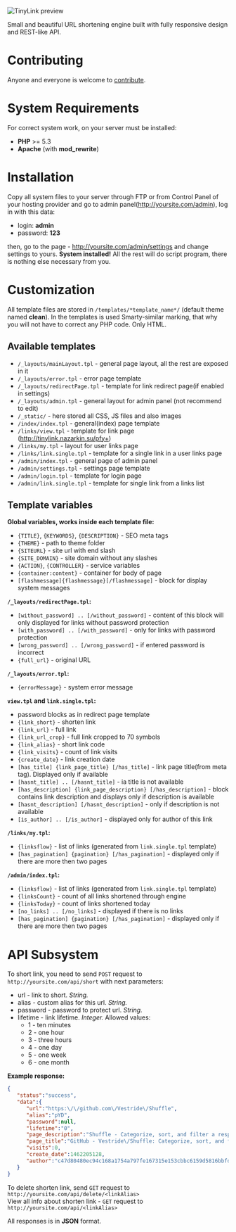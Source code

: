 ![TinyLink preview](http://s1.micp.ru/w52P0.jpg)

Small and beautiful URL shortening engine built with fully responsive design and REST-like API.

# Contributing
Anyone and everyone is welcome to [contribute](/CONTRIBUTING.md).

# System Requirements
For correct system work, on your server must be installed: 
- **PHP** >= 5.3
- **Apache** (with **mod_rewrite**)

# Installation
Copy all system files to your server through FTP or from Control Panel of your hosting provider and go to admin panel(http://yoursite.com/admin), log in with this data: 
- login: **admin**
- password: **123**

then, go to the page - http://yoursite.com/admin/settings and change settings to yours. **System installed!** All the rest will do script program, there is nothing else necessary from you. 

# Customization
All template files are stored in `/templates/*template_name*/` (default theme named **clean**).
In the templates is used Smarty-similar marking, that why you will not have to correct any PHP code. Only HTML. 

## Available templates
- `/_layouts/mainLayout.tpl` - general page layout, all the rest are exposed in it 
- `/_layouts/error.tpl` - error page template 
- `/_layouts/redirectPage.tpl` - template for link redirect page(if enabled in settings)  
- `/_layouts/admin.tpl` - general layout for admin panel (not recommend to edit) 
- `/_static/` - here stored all CSS, JS files and also images 
- `/index/index.tpl` - general(index) page template  
- `/links/view.tpl` - template for link page (<http://tinylink.nazarkin.su/pfy+>)  
- `/links/my.tpl` - layout for user links page 
- `/links/link.single.tpl` - template for a single link in a user links page 
- `/admin/index.tpl` - general page of admin panel 
- `/admin/settings.tpl` - settings page template 
- `/admin/login.tpl` - template for login page 
- `/admin/link.single.tpl` - template for single link from a links list 

## Template variables 

**Global variables, works inside each template file:**
- `{TITLE}`, `{KEYWORDS}`, `{DESCRIPTION}` - SEO meta tags 
- `{THEME}` - path to theme folder 
- `{SITEURL}` - site url with end slash 
- `{SITE_DOMAIN}` - site domain without any slashes 
- `{ACTION}`, `{CONTROLLER}` - service variables 
- `{container:content}` - container for body of page
- `[flashmessage]{flashmessage}[/flashmessage]` - block for display system messages 

**`/_layouts/redirectPage.tpl`:**
- `[without_password] .. [/without_password]` - content of this block will only displayed for links without password protection 
- `[with_password] .. [/with_password]` - only for links with password protection  
- `[wrong_password] .. [/wrong_password]` - if entered password is incorrect 
- `{full_url}` - original URL

**`/_layouts/error.tpl`:**
- `{errorMessage}` - system error message

**`view.tpl` and `link.single.tpl`:**
- password blocks as in redirect page template 
- `{link_short}` - shorten link 
- `{link_url}` - full link 
- `{link_url_crop}` - full link cropped to 70 symbols 
- `{link_alias}` - short link code 
- `{link_visits}` - count of link visits 
- `{create_date}` - link creation date 
- `[has_title] {link_page_title} [/has_title]` - link page title(from meta tag). Displayed only if
available 
- `[hasnt_title] .. [/hasnt_title]` - iа title is not available 
- `[has_description] {link_page_description} [/has_description]` - block contains link
description and displays only if description is available 
- `[hasnt_description] [/hasnt_description]` - only if description is not available 
- `[is_author] .. [/is_author]` - displayed only for author of this link 

**`/links/my.tpl`:**
- `{linksflow}` - list of links (generated from `link.single.tpl` template) 
- `[has_pagination] {pagination} [/has_pagination]` - displayed only if there are more then two pages 

**`/admin/index.tpl`:**
- `{linksflow}` - list of links (generated from `link.single.tpl` template) 
- `{linksCount}` - count of all links shortened through engine 
- `{linksToday}` - count of links shortened today 
- `[no_links] .. [/no_links]` - displayed if there is no links 
- `[has_pagination] {pagination} [/has_pagination]` - displayed only if there are more then two pages 

# API Subsystem

To short link, you need to send `POST` request to `http://yoursite.com/api/short` with next parameters: 
- url - link to short. *String.*
- alias - custom alias for this url. *String.* 
- password - password to protect url. *String.* 
- lifetime - link lifetime. *Integer.* Allowed values: 
    - 1 - ten minutes
    - 2 - one hour 
    - 3 - three hours 
    - 4 - one day 
    - 5 - one week
    - 6 - one month 

**Example response:**
```json
{  
   "status":"success",
   "data":{  
      "url":"https:\/\/github.com\/Vestride\/Shuffle",
      "alias":"pYD",
      "password":null,
      "lifetime":"0",
      "page_description":"Shuffle - Categorize, sort, and filter a responsive grid of items",
      "page_title":"GitHub - Vestride\/Shuffle: Categorize, sort, and filter a responsive grid of items",
      "visits":0,
      "create_date":1462205128,
      "author":"c47d80480ec94c168a1754a797fe167315e153cbbc6159d5816bbfd44716be50de8ff99e57a3366a"
   }
}
```

To delete shorten link, send `GET` request to `http://yoursite.com/api/delete/<linkAlias>`  
View all info about shorten link - `GET` request to `http://yoursite.com/api/<linkAlias>`

All responses is in **JSON** format.
